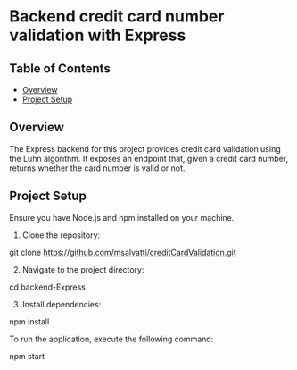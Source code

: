 # Backend credit card number validation with Express

## Table of Contents

- [Overview](#overview)
- [Project Setup](#project-setup)

## Overview

The Express backend for this project provides credit card validation using the Luhn algorithm. It exposes an endpoint that, given a credit card number, returns whether the card number is valid or not.

## Project Setup

Ensure you have Node.js and npm installed on your machine.

1. Clone the repository:

git clone https://github.com/msalvatti/creditCardValidation.git

2. Navigate to the project directory:

cd backend-Express

3. Install dependencies:

npm install

To run the application, execute the following command:

npm start